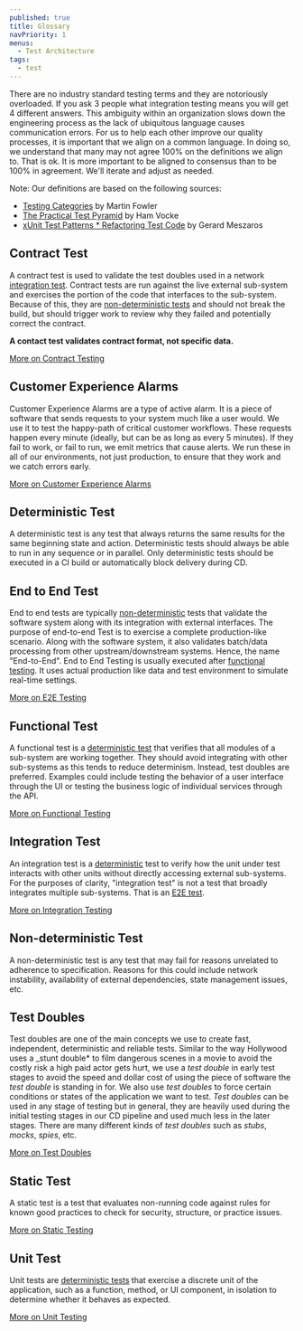 ```yaml
---
published: true
title: Glossary
navPriority: 1
menus:
  - Test Architecture
tags:
  - test
---
```


There are no industry standard testing terms and they are notoriously overloaded. If you ask 3 people what integration testing means you will get 4 different answers. This ambiguity within an organization slows down the engineering process as the lack of ubiquitous language causes communication errors. For us to help each other improve our quality processes, it is important that we align on a common language. In doing so, we understand that many may not agree 100% on the definitions we align to. That is ok. It is more important to be aligned to consensus than to be 100% in agreement. We'll iterate and adjust as needed.

Note: Our definitions are based on the following sources:

- [Testing Categories](https://martinfowler.com/tags/test%20categories.html) by Martin Fowler
- [The Practical Test Pyramid](https://martinfowler.com/articles/practical-test-pyramid.html) by Ham Vocke
- [xUnit Test Patterns \* Refactoring Test Code](https://martinfowler.com/books/meszaros.html) by Gerard Meszaros

## Contract Test

A contract test is used to validate the test doubles used in a network [integration test](#integration-test). Contract tests are run against the live external sub-system and exercises the portion of the code that interfaces to the sub-system. Because of this, they are [non-deterministic tests](#non-deterministic-test) and should not break the build, but should trigger work to review why they failed and potentially correct the contract.

**A contact test validates contract format, not specific data.**

[More on Contract Testing](../contract)

## Customer Experience Alarms

Customer Experience Alarms are a type of active alarm. It is a piece of software that sends requests to your system much like a user would. We use it to test the happy-path of critical customer workflows. These requests happen every minute (ideally, but can be as long as every 5 minutes). If they fail to work, or fail to run, we emit metrics that cause alerts. We run these in all of our environments, not just production, to ensure that they work and we catch errors early.

[More on Customer Experience Alarms](../customer-experience-alarms)

## Deterministic Test

A deterministic test is any test that always returns the same results for the same beginning state and action. Deterministic tests should always be able to run in any sequence or in parallel. Only deterministic tests should be executed in a CI build or automatically block delivery during CD.

## End to End Test

End to end tests are typically [non-deterministic](#non-deterministic-test) tests that validate the software system along with its integration with external interfaces. The purpose of end-to-end Test is to exercise a complete production-like scenario. Along with the software system, it also validates batch/data processing from other upstream/downstream systems. Hence, the name "End-to-End". End to End Testing is usually executed after [functional testing](#functional-test). It uses actual production like data and test environment to simulate real-time settings.

[More on E2E Testing](../e2e)

## Functional Test

A functional test is a [deterministic test](#deterministic-test) that verifies that all modules of a sub-system are working together. They should avoid integrating with other sub-systems as this tends to reduce determinism. Instead, test doubles are preferred. Examples could include testing the behavior of a user interface through the UI or testing the business logic of individual services through the API.

[More on Functional Testing](../functional)

## Integration Test

An integration test is a [deterministic](#deterministic-test) test to verify how the unit under test interacts with other units without directly accessing external sub-systems. For the purposes of clarity, "integration test" is not a test that broadly integrates multiple sub-systems. That is an [E2E test](#end-to-end-test).

[More on Integration Testing](../integration)

## Non-deterministic Test

A non-deterministic test is any test that may fail for reasons unrelated to adherence to specification. Reasons for this could include network instability, availability of external dependencies, state management issues, etc.

## Test Doubles

Test doubles are one of the main concepts we use to create fast, independent, deterministic and reliable tests. Similar
to the way Hollywood uses a \_stunt double\* to film dangerous scenes in a movie to avoid the costly risk a high paid
actor gets hurt, we use a _test double_ in early test stages to avoid the speed and dollar cost of using the piece of
software the _test double_ is standing in for. We also use _test doubles_ to force certain conditions or states of the
application we want to test. _Test doubles_ can be used in any stage of testing but in general, they are heavily used
during the initial testing stages in our CD pipeline and used much less in the later stages. There are many different
kinds of _test doubles_ such as _stubs_, _mocks_, _spies_, etc.

[More on Test Doubles](../test-doubles)

## Static Test

A static test is a test that evaluates non-running code against rules for known good practices to check for security, structure, or practice issues.

[More on Static Testing](../static)

## Unit Test

Unit tests are [deterministic tests](#deterministic-test) that exercise a discrete unit of the application, such as a function, method, or UI component, in isolation to determine whether it behaves as expected.

[More on Unit Testing](../unit)
